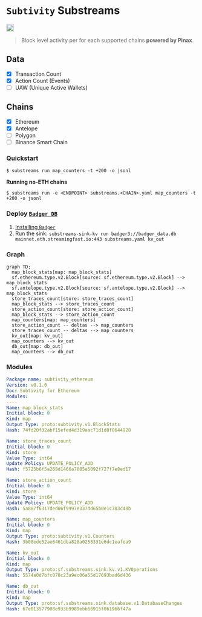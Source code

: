 # `Subtivity` Substreams

[<img alt="GitHub Workflow Status" src="https://img.shields.io/github/actions/workflow/status/pinax-network/subtivity-substreams/ci.yml?branch=main&style=for-the-badge" height="20">](https://github.com/pinax-network/subtivity-substreams/actions?query=branch%3Amain)

> Block level activity per for each supported chains **powered by Pinax**.

## Data

- [x] Transaction Count
- [x] Action Count (Events)
- [ ] UAW (Unique Active Wallets)

## Chains

- [x] Ethereum
- [x] Antelope
- [ ] Polygon
- [ ] Binance Smart Chain

### Quickstart

```
$ substreams run map_counters -t +200 -o jsonl
```

**Running no-ETH chains**

```
$ substreams run -e <ENDPOINT> substreams.<CHAIN>.yaml map_counters -t +200 -o jsonl
```

### Deploy [`Badger DB`](https://github.com/dgraph-io/badger)

1. [Installing `Badger`](https://github.com/dgraph-io/badger#installing)
2. Run the sink: `substreams-sink-kv run badger3://badger_data.db mainnet.eth.streamingfast.io:443 substreams.yaml kv_out`


### Graph

```mermaid
graph TD;
  map_block_stats[map: map_block_stats]
  sf.ethereum.type.v2.Block[source: sf.ethereum.type.v2.Block] --> map_block_stats
  sf.antelope.type.v2.Block[source: sf.antelope.type.v2.Block] --> map_block_stats
  store_traces_count[store: store_traces_count]
  map_block_stats --> store_traces_count
  store_action_count[store: store_action_count]
  map_block_stats --> store_action_count
  map_counters[map: map_counters]
  store_action_count -- deltas --> map_counters
  store_traces_count -- deltas --> map_counters
  kv_out[map: kv_out]
  map_counters --> kv_out
  db_out[map: db_out]
  map_counters --> db_out
```

### Modules

```yaml
Package name: subtivity_ethereum
Version: v0.1.0
Doc: Subtivity for Ethereum
Modules:
----
Name: map_block_stats
Initial block: 0
Kind: map
Output Type: proto:subtivity.v1.BlockStats
Hash: 74fd20f32abf15efed4d319aac71d1d8f8644928

Name: store_traces_count
Initial block: 0
Kind: store
Value Type: int64
Update Policy: UPDATE_POLICY_ADD
Hash: f5725b6f5a268d1466a7085e5092f727f7e8ed17

Name: store_action_count
Initial block: 0
Kind: store
Value Type: int64
Update Policy: UPDATE_POLICY_ADD
Hash: 5a887f6317ded06f9997e337dd65b0e1c783c48b

Name: map_counters
Initial block: 0
Kind: map
Output Type: proto:subtivity.v1.Counters
Hash: 3b08ede52ae6461dba828a0258331e6dc1eafea9

Name: kv_out
Initial block: 0
Kind: map
Output Type: proto:sf.substreams.sink.kv.v1.KVOperations
Hash: 5574a0d7bfc078c23a9ec06a55d17693bad6d436

Name: db_out
Initial block: 0
Kind: map
Output Type: proto:sf.substreams.sink.database.v1.DatabaseChanges
Hash: 67e013577908e933b9989ebb66915f061966f47a
```
